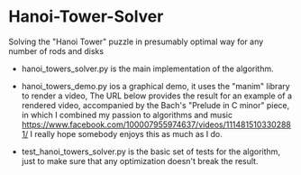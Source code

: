 # Hanoi-Tower-Solver
Solving the "Hanoi Tower" puzzle in presumably optimal way for any number of rods and disks

- hanoi_towers_solver.py is the main implementation of the algorithm.

- hanoi_towers_demo.py ios a graphical demo, it uses the "manim" library to render a video, 
The URL below provides the result for an example of a rendered video, accompanied by the Bach's "Prelude in C minor" piece,
in which I combined my passion to algorithms and music
https://www.facebook.com/100007955974637/videos/1114815103302881/ 
I really hope somebody enjoys this as much as I do.

- test_hanoi_towers_solver.py is the basic set of tests for the algorithm, just to make sure that any optimization doesn't break the result. 